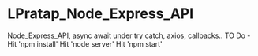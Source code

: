 # LPratap_Node_Express_API
Node_Express_API, async await under try catch, axios, callbacks..
TO Do -
Hit 'npm install'
Hit 'node server' 
Hit 'npm start'



